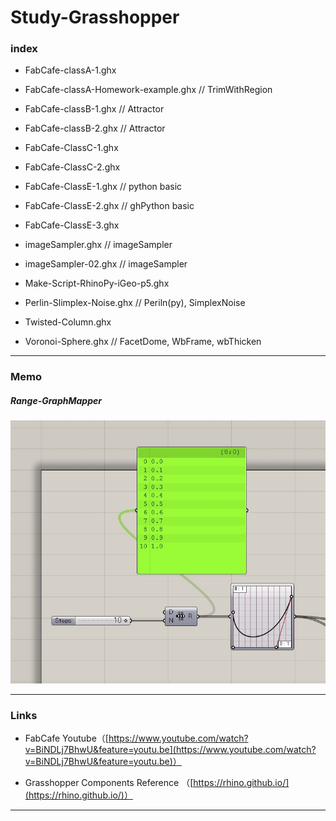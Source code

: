 # Study-Grasshopper  

### index  

- FabCafe-classA-1.ghx  
- FabCafe-classA-Homework-example.ghx // TrimWithRegion  
- FabCafe-classB-1.ghx // Attractor  
- FabCafe-classB-2.ghx // Attractor  
- FabCafe-ClassC-1.ghx   
- FabCafe-ClassC-2.ghx   
- FabCafe-ClassE-1.ghx // python basic  
- FabCafe-ClassE-2.ghx // ghPython basic  
- FabCafe-ClassE-3.ghx  


- imageSampler.ghx // imageSampler  
- imageSampler-02.ghx // imageSampler  


- Make-Script-RhinoPy-iGeo-p5.ghx  

- Perlin-Slimplex-Noise.ghx // Periln(py), SimplexNoise  

- Twisted-Column.ghx  

- Voronoi-Sphere.ghx // FacetDome, WbFrame, wbThicken  


---

### Memo

##### Range-GraphMapper  

![photo](src/Range-GraphMapper.jpg)  


---  

### Links  

- FabCafe Youtube（[https://www.youtube.com/watch?v=BiNDLj7BhwU&feature=youtu.be](https://www.youtube.com/watch?v=BiNDLj7BhwU&feature=youtu.be)）  

- Grasshopper Components Reference （[https://rhino.github.io/](https://rhino.github.io/)）

---  
